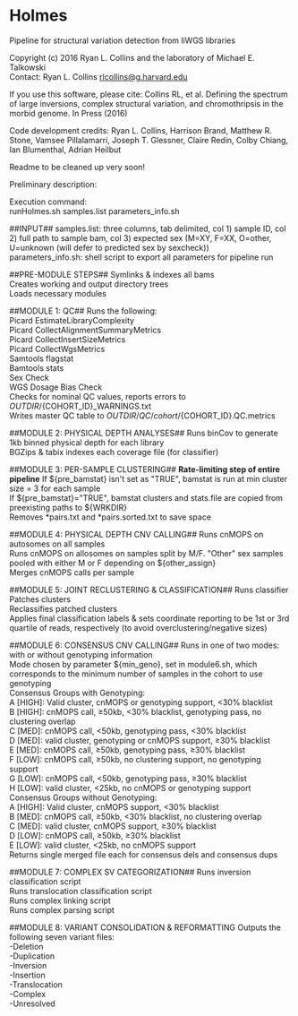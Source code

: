 # Holmes
Pipeline for structural variation detection from liWGS libraries  

Copyright (c) 2016 Ryan L. Collins and the laboratory of Michael E. Talkowski  
Contact: Ryan L. Collins <rlcollins@g.harvard.edu>  

If you use this software, please cite:
Collins RL, et al. Defining the spectrum of large inversions, complex structural variation, and chromothripsis in the morbid genome. In Press (2016)  

Code development credits: Ryan L. Collins, Harrison Brand, Matthew R. Stone, Vamsee Pillalamarri, Joseph T. Glessner, Claire Redin, Colby Chiang, Ian Blumenthal, Adrian Heilbut

Readme to be cleaned up very soon!  

Preliminary description:  

Execution command:  
runHolmes.sh samples.list parameters_info.sh  

##INPUT##
samples.list: three columns, tab delimited, col 1) sample ID, col 2) full path to sample bam, col 3) expected sex (M=XY, F=XX, O=other, U=unknown (will defer to predicted sex by sexcheck))  
parameters_info.sh: shell script to export all parameters for pipeline run  

##PRE-MODULE STEPS##
Symlinks & indexes all bams  
Creates working and output directory trees  
Loads necessary modules  

##MODULE 1: QC##
Runs the following:  
	Picard EstimateLibraryComplexity  
	Picard CollectAlignmentSummaryMetrics  
	Picard CollectInsertSizeMetrics  
	Picard CollectWgsMetrics  
	Samtools flagstat  
	Bamtools stats  
	Sex Check  
	WGS Dosage Bias Check  
Checks for nominal QC values, reports errors to ${OUTDIR}/${COHORT_ID}_WARNINGS.txt  
Writes master QC table to ${OUTDIR}/QC/cohort/${COHORT_ID}.QC.metrics  

##MODULE 2: PHYSICAL DEPTH ANALYSES##
Runs binCov to generate 1kb binned physical depth for each library  
BGZips & tabix indexes each coverage file (for classifier)  

##MODULE 3: PER-SAMPLE CLUSTERING##
**Rate-limiting step of entire pipeline**
If ${pre_bamstat} isn't set as "TRUE", bamstat is run at min cluster size = 3 for each sample  
If ${pre_bamstat}="TRUE", bamstat clusters and stats.file are copied from preexisting paths to ${WRKDIR}  
Removes *pairs.txt and *pairs.sorted.txt to save space  

##MODULE 4: PHYSICAL DEPTH CNV CALLING##
Runs cnMOPS on autosomes on all samples  
Runs cnMOPS on allosomes on samples split by M/F. "Other" sex samples pooled with either M or F depending on ${other_assign}  
Merges cnMOPS calls per sample  

##MODULE 5: JOINT RECLUSTERING & CLASSIFICATION##
Runs classifier  
Patches clusters  
Reclassifies patched clusters  
Applies final classification labels & sets coordinate reporting to be 1st or 3rd quartile of reads, respectively (to avoid overclustering/negative sizes)  

##MODULE 6: CONSENSUS CNV CALLING##
Runs in one of two modes: with or without genotyping information  
Mode chosen by parameter ${min_geno}, set in module6.sh, which corresponds to the minimum number of samples in the cohort to use genotyping  
Consensus Groups with Genotyping:  
	A [HIGH]: Valid cluster, cnMOPS or genotyping support, <30% blacklist  
	B [HIGH]: cnMOPS call, ≥50kb, <30% blacklist, genotyping pass, no clustering overlap  
	C [MED]: cnMOPS call, <50kb, genotyping pass, <30% blacklist  
	D [MED]: valid cluster, genotyping or cnMOPS support, ≥30% blacklist  
	E [MED]: cnMOPS call, ≥50kb, genotyping pass, ≥30% blacklist  
	F [LOW]: cnMOPS call, ≥50kb, no clustering support, no genotyping support  
	G [LOW]: cnMOPS call, <50kb, genotyping pass, ≥30% blacklist  
	H [LOW]: valid cluster, <25kb, no cnMOPS or genotyping support  
Consensus Groups without Genotyping:  
    A [HIGH]: Valid cluster, cnMOPS support, <30% blacklist  
    B [MED]: cnMOPS call, ≥50kb, <30% blacklist, no clustering overlap  
    C [MED]: valid cluster, cnMOPS support, ≥30% blacklist  
    D [LOW]: cnMOPS call, ≥50kb, ≥30% blacklist  
    E [LOW]: valid cluster, <25kb, no cnMOPS support  
Returns single merged file each for consensus dels and consensus dups  

##MODULE 7: COMPLEX SV CATEGORIZATION##
Runs inversion classification script  
Runs translocation classification script  
Runs complex linking script  
Runs complex parsing script  

##MODULE 8: VARIANT CONSOLIDATION & REFORMATTING
Outputs the following seven variant files:  
-Deletion  
-Duplication  
-Inversion  
-Insertion  
-Translocation  
-Complex  
-Unresolved  
